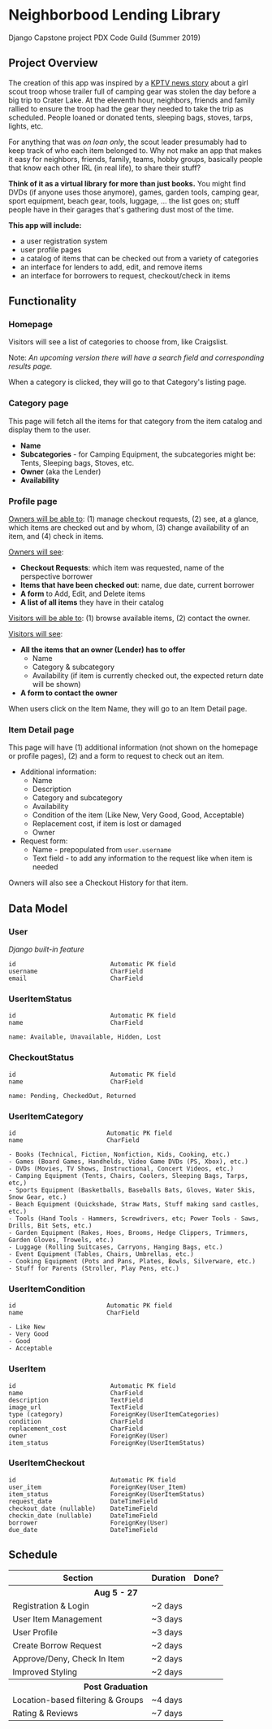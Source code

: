 # Neighborbood Lending Library
Django Capstone project PDX Code Guild (Summer 2019)

## Project Overview

The creation of this app was inspired by a [KPTV news story](https://www.kptv.com/news/scout-troop-asks-for-help-finding-trailer-stolen-day-before/article_a3fb09f2-ae98-11e9-aab6-8fca529363ff.html) about a girl scout troop whose trailer full of camping gear was stolen the day before a big trip to Crater Lake. At the eleventh hour, neighbors, friends and family rallied to ensure the troop had the gear they needed to take the trip as scheduled. People loaned or donated tents, sleeping bags, stoves, tarps, lights, etc.

For anything that was _on loan only_, the scout leader presumably had to keep track of who each item belonged to. Why not make an app that makes it easy for neighbors, friends, family, teams, hobby groups, basically people that know each other IRL (in real life), to share their stuff?

**Think of it as a virtual library for more than just books.** You might find DVDs (if anyone uses those anymore), games, garden tools, camping gear, sport equipment, beach gear, tools, luggage, ... the list goes on; stuff people have in their garages that's gathering dust most of the time.

**This app will include:**
- a user registration system
- user profile pages
- a catalog of items that can be checked out from a variety of categories
- an interface for lenders to add, edit, and remove items
- an interface for borrowers to request, checkout/check in items

## Functionality

### Homepage ###
Visitors will see a list of categories to choose from, like Craigslist.

Note: *An upcoming version there will have a search field and corresponding results page.*

When a category is clicked, they will go to that Category's listing page.

### Category page ###
This page will fetch all the items for that category from the item catalog and display them to the user.

- **Name**
- **Subcategories** - for Camping Equipment, the subcategories might be: Tents, Sleeping bags, Stoves, etc.
- **Owner** (aka the Lender)
- **Availability**

### Profile page ###
<u>Owners will be able to</u>: (1) manage checkout requests, (2) see, at a glance, which items are checked out and by whom, (3) change availability of an item, and (4) check in items.

<u>Owners will see</u>:
- **Checkout Requests**: which item was requested, name of the perspective borrower
- **Items that have been checked out**: name, due date, current borrower
- **A form** to Add, Edit, and Delete items
- **A list of all items** they have in their catalog

<u>Visitors will be able to</u>: (1) browse available items, (2) contact the owner.

<u>Visitors will see</u>:
- **All the items that an owner (Lender) has to offer**
  - Name
  - Category & subcategory
  - Availability (if item is currently checked out, the expected return date will be shown)
- **A form to contact the owner**

When users click on the Item Name, they will go to an Item Detail page.

### Item Detail page ###
This page will have (1) additional information (not shown on the homepage or profile pages), (2) and a form to request to check out an item.
- Additional information:
  - Name
  - Description
  - Category and subcategory
  - Availability
  - Condition of the item (Like New, Very Good, Good, Acceptable)
  - Replacement cost, if item is lost or damaged
  - Owner
- Request form:
  - Name - prepopulated from ```user.username```
  - Text field - to add any information to the request like when item is needed

Owners will also see a Checkout History for that item.

## Data Model

### User ###
_Django built-in feature_
```
id                          Automatic PK field
username                    CharField
email                       CharField  
```
### UserItemStatus ###
```
id                          Automatic PK field
name                        CharField

name: Available, Unavailable, Hidden, Lost
```
### CheckoutStatus ###
```
id                          Automatic PK field
name                        CharField

name: Pending, CheckedOut, Returned
```
### UserItemCategory ###
```
id                         Automatic PK field
name                       CharField

- Books (Technical, Fiction, Nonfiction, Kids, Cooking, etc.)
- Games (Board Games, Handhelds, Video Game DVDs (PS, Xbox), etc.)
- DVDs (Movies, TV Shows, Instructional, Concert Videos, etc.)
- Camping Equipment (Tents, Chairs, Coolers, Sleeping Bags, Tarps, etc,)
- Sports Equipment (Basketballs, Baseballs Bats, Gloves, Water Skis, Snow Gear, etc.)
- Beach Equipment (Quickshade, Straw Mats, Stuff making sand castles, etc.)
- Tools (Hand Tools - Hammers, Screwdrivers, etc; Power Tools - Saws, Drills, Bit Sets, etc.)
- Garden Equipment (Rakes, Hoes, Brooms, Hedge Clippers, Trimmers, Garden Gloves, Trowels, etc.)
- Luggage (Rolling Suitcases, Carryons, Hanging Bags, etc.)
- Event Equipment (Tables, Chairs, Umbrellas, etc.)
- Cooking Equipment (Pots and Pans, Plates, Bowls, Silverware, etc.)
- Stuff for Parents (Stroller, Play Pens, etc.)
```
### UserItemCondition ###
```
id                         Automatic PK field
name                       CharField

- Like New
- Very Good
- Good
- Acceptable
```
### UserItem ###
```
id                          Automatic PK field
name                        CharField
description                 TextField
image_url                   TextField
type (category)             ForeignKey(UserItemCategories)
condition                   CharField
replacement_cost            CharField
owner                       ForeignKey(User)
item_status                 ForeignKey(UserItemStatus)
```
### UserItemCheckout ###
```
id                          Automatic PK field
user_item                   ForeignKey(User_Item)
item_status                 ForeignKey(UserItemStatus)
request_date                DateTimeField
checkout_date (nullable)    DateTimeField
checkin_date (nullable)     DateTimeField
borrower                    ForeignKey(User)
due_date                    DateTimeField
```


## Schedule
<table>
  <tr>
    <th>Section</th>
    <th>Duration</th>
    <th>Done?</th>
  </tr>
  <tr><th colspan="3" align="center">Aug 5 - 27</th></tr>
  <tr>
    <td>Registration & Login</td>
    <td>~2 days</td>
    <td></td>
  </tr>
  <tr>
    <td>User Item Management</td>
    <td>~3 days</td>
    <td></td>
  </tr>
  <tr>
    <td>User Profile</td>
    <td>~3 days</td>
    <td></td>
  </tr>
  <tr>
    <td>Create Borrow Request</td>
    <td>~2 days</td>
    <td></td>
  </tr>
  <tr>
    <td>Approve/Deny, Check In Item</td>
    <td>~2 days</td>
    <td></td>
  </tr>
  <tr>
    <td>Improved Styling</td>
    <td>~2 days</td>
    <td></td>
  </tr>
  <tr><th colspan="3" align="center">Post Graduation</th></tr>
  <tr>
    <td>Location-based filtering & Groups</td>
    <td>~4 days</td>
    <td></td>
  </tr>
  <tr>
    <td>Rating & Reviews</td>
    <td>~7 days</td>
    <td></td>
  </tr>
</table>
